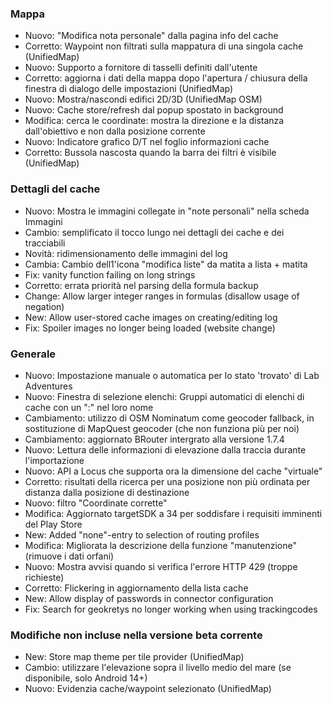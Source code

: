 ### Mappa
- Nuovo: "Modifica nota personale" dalla pagina info del cache
- Corretto: Waypoint non filtrati sulla mappatura di una singola cache (UnifiedMap)
- Nuovo: Supporto a fornitore di tasselli definiti dall'utente
- Corretto: aggiorna i dati della mappa dopo l'apertura / chiusura della finestra di dialogo delle impostazioni (UnifiedMap)
- Nuovo: Mostra/nascondi edifici 2D/3D (UnifiedMap OSM)
- Nuovo: Cache store/refresh dal popup spostato in background
- Modifica: cerca le coordinate: mostra la direzione e la distanza dall'obiettivo e non dalla posizione corrente
- Nuovo: Indicatore grafico D/T nel foglio informazioni cache
- Corretto: Bussola nascosta quando la barra dei filtri è visibile (UnifiedMap)

### Dettagli del cache
- Nuovo: Mostra le immagini collegate in "note personali" nella scheda Immagini
- Cambio: semplificato il tocco lungo nei dettagli dei cache e dei tracciabili
- Novità: ridimensionamento delle immagini del log
- Cambia: Cambio dell1'icona "modifica liste" da matita a lista + matita
- Fix: vanity function failing on long strings
- Corretto: errata priorità nel parsing della formula backup
- Change: Allow larger integer ranges in formulas (disallow usage of negation)
- New: Allow user-stored cache images on creating/editing log
- Fix: Spoiler images no longer being loaded (website change)

### Generale
- Nuovo: Impostazione manuale o automatica per lo stato 'trovato' di Lab Adventures
- Nuovo: Finestra di selezione elenchi: Gruppi automatici di elenchi di cache con un ":" nel loro nome
- Cambiamento: utilizzo di OSM Nominatum come geocoder fallback, in sostituzione di MapQuest geocoder (che non funziona più per noi)
- Cambiamento: aggiornato BRouter intergrato alla versione 1.7.4
- Nuovo: Lettura delle informazioni di elevazione dalla traccia durante l'importazione
- Nuovo: API a Locus che supporta ora la dimensione del cache "virtuale"
- Corretto: risultati della ricerca per una posizione non più ordinata per distanza dalla posizione di destinazione
- Nuovo: filtro "Coordinate corrette"
- Modifica: Aggiornato targetSDK a 34 per soddisfare i requisiti imminenti del Play Store
- New: Added "none"-entry to selection of routing profiles
- Modifica: Migliorata la descrizione della funzione "manutenzione" (rimuove i dati orfani)
- Nuovo: Mostra avvisi quando si verifica l'errore HTTP 429 (troppe richieste)
- Corretto: Flickering in aggiornamento della lista cache
- New: Allow display of passwords in connector configuration
- Fix: Search for geokretys no longer working when using trackingcodes

### Modifiche non incluse nella versione beta corrente
- New: Store map theme per tile provider (UnifiedMap)
- Cambio: utilizzare l'elevazione sopra il livello medio del mare (se disponibile, solo Android 14+)
- Nuovo: Evidenzia cache/waypoint selezionato (UnifiedMap)
